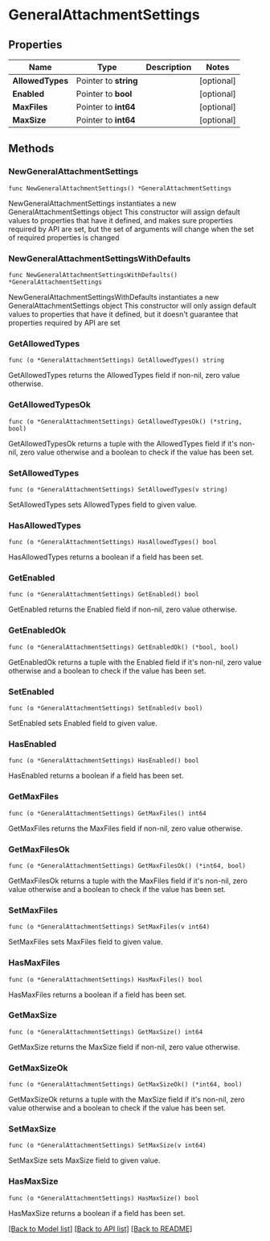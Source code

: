 # GeneralAttachmentSettings

## Properties

Name | Type | Description | Notes
------------ | ------------- | ------------- | -------------
**AllowedTypes** | Pointer to **string** |  | [optional] 
**Enabled** | Pointer to **bool** |  | [optional] 
**MaxFiles** | Pointer to **int64** |  | [optional] 
**MaxSize** | Pointer to **int64** |  | [optional] 

## Methods

### NewGeneralAttachmentSettings

`func NewGeneralAttachmentSettings() *GeneralAttachmentSettings`

NewGeneralAttachmentSettings instantiates a new GeneralAttachmentSettings object
This constructor will assign default values to properties that have it defined,
and makes sure properties required by API are set, but the set of arguments
will change when the set of required properties is changed

### NewGeneralAttachmentSettingsWithDefaults

`func NewGeneralAttachmentSettingsWithDefaults() *GeneralAttachmentSettings`

NewGeneralAttachmentSettingsWithDefaults instantiates a new GeneralAttachmentSettings object
This constructor will only assign default values to properties that have it defined,
but it doesn't guarantee that properties required by API are set

### GetAllowedTypes

`func (o *GeneralAttachmentSettings) GetAllowedTypes() string`

GetAllowedTypes returns the AllowedTypes field if non-nil, zero value otherwise.

### GetAllowedTypesOk

`func (o *GeneralAttachmentSettings) GetAllowedTypesOk() (*string, bool)`

GetAllowedTypesOk returns a tuple with the AllowedTypes field if it's non-nil, zero value otherwise
and a boolean to check if the value has been set.

### SetAllowedTypes

`func (o *GeneralAttachmentSettings) SetAllowedTypes(v string)`

SetAllowedTypes sets AllowedTypes field to given value.

### HasAllowedTypes

`func (o *GeneralAttachmentSettings) HasAllowedTypes() bool`

HasAllowedTypes returns a boolean if a field has been set.

### GetEnabled

`func (o *GeneralAttachmentSettings) GetEnabled() bool`

GetEnabled returns the Enabled field if non-nil, zero value otherwise.

### GetEnabledOk

`func (o *GeneralAttachmentSettings) GetEnabledOk() (*bool, bool)`

GetEnabledOk returns a tuple with the Enabled field if it's non-nil, zero value otherwise
and a boolean to check if the value has been set.

### SetEnabled

`func (o *GeneralAttachmentSettings) SetEnabled(v bool)`

SetEnabled sets Enabled field to given value.

### HasEnabled

`func (o *GeneralAttachmentSettings) HasEnabled() bool`

HasEnabled returns a boolean if a field has been set.

### GetMaxFiles

`func (o *GeneralAttachmentSettings) GetMaxFiles() int64`

GetMaxFiles returns the MaxFiles field if non-nil, zero value otherwise.

### GetMaxFilesOk

`func (o *GeneralAttachmentSettings) GetMaxFilesOk() (*int64, bool)`

GetMaxFilesOk returns a tuple with the MaxFiles field if it's non-nil, zero value otherwise
and a boolean to check if the value has been set.

### SetMaxFiles

`func (o *GeneralAttachmentSettings) SetMaxFiles(v int64)`

SetMaxFiles sets MaxFiles field to given value.

### HasMaxFiles

`func (o *GeneralAttachmentSettings) HasMaxFiles() bool`

HasMaxFiles returns a boolean if a field has been set.

### GetMaxSize

`func (o *GeneralAttachmentSettings) GetMaxSize() int64`

GetMaxSize returns the MaxSize field if non-nil, zero value otherwise.

### GetMaxSizeOk

`func (o *GeneralAttachmentSettings) GetMaxSizeOk() (*int64, bool)`

GetMaxSizeOk returns a tuple with the MaxSize field if it's non-nil, zero value otherwise
and a boolean to check if the value has been set.

### SetMaxSize

`func (o *GeneralAttachmentSettings) SetMaxSize(v int64)`

SetMaxSize sets MaxSize field to given value.

### HasMaxSize

`func (o *GeneralAttachmentSettings) HasMaxSize() bool`

HasMaxSize returns a boolean if a field has been set.


[[Back to Model list]](../README.md#documentation-for-models) [[Back to API list]](../README.md#documentation-for-api-endpoints) [[Back to README]](../README.md)


